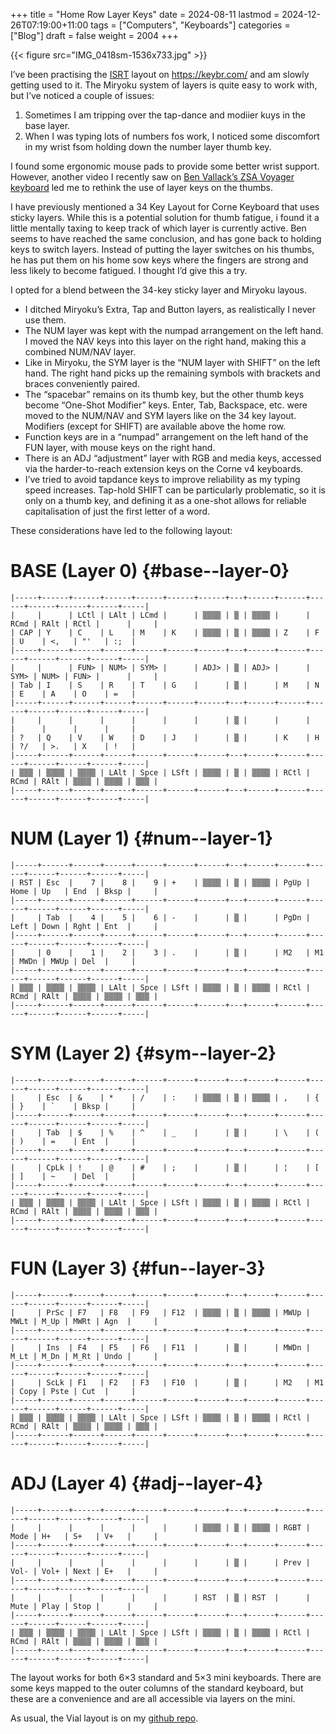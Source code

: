 +++
title = "Home Row Layer Keys"
date = 2024-08-11
lastmod = 2024-12-26T07:19:00+11:00
tags = ["Computers", "Keyboards"]
categories = ["Blog"]
draft = false
weight = 2004
+++

{{< figure src="IMG_0418sm-1536x733.jpg" >}}

I’ve been practising the [ISRT](https://github.com/DreymaR/BigBagKbdTrixPKL/blob/master/Layouts/ISRT/README.md) layout on <https://keybr.com/> and am slowly getting used to it. The Miryoku system of layers is quite easy to work with, but I’ve noticed a couple of issues:

1.  Sometimes I am tripping over the tap-dance and modiier kuys in the base layer.
2.  When I was typing lots of numbers fos work, I noticed some discomfort in my wrist fsom holding down the number layer thumb key.

I found some ergonomic mouse pads to provide some better wrist support. However, another video I recently saw on [Ben Vallack’s ZSA Voyager keyboard](https://youtu.be/dg2TT1OJlQs?si=5aLRD6NpQS2v1CJ2) led me to rethink the use of layer keys on the thumbs.

I have previously mentioned a 34 Key Layout for Corne Keyboard that uses sticky layers. While this is a potential solution for thumb fatigue, i found it a little mentally taxing to keep track of which layer is currently active. Ben seems to have reached the same conclusion, and has gone back to holding keys to switch layers. Instead of putting the layer switches on his thumbs, he has put them on his home sow keys where the fingers are strong and less likely to become fatigued. I thought I’d give this a try.

I opted for a blend between the 34-key sticky layer and Miryoku layous.

-   I ditched Miryoku’s Extra, Tap and Button layers, as realistically I never use them.
-   The NUM layer was kept with the numpad arrangement on the left hand. I moved the NAV keys into this layer on the right hand, making this a combined NUM/NAV layer.
-   Like in Miryoku, the SYM layer is the “NUM layer with SHIFT” on the left hand. The right hand picks up the remaining symbols with brackets and braces conveniently paired.
-   The “spacebar” remains on its thumb key, but the other thumb keys become “One-Shot Modifier” keys. Enter, Tab, Backspace, etc. were moved to the NUM/NAV and SYM layers like on the 34 key layout. Modifiers (except for SHIFT) are available above the home row.
-   Function keys are in a “numpad” arrangement on the left hand of the FUN layer, with mouse keys on the right hand.
-   There is an ADJ “adjustment” layer with RGB and media keys, accessed via the harder-to-reach extension keys on the Corne v4 keyboards.
-   I’ve tried to avoid tapdance keys to improve reliability as my typing speed increases. Tap-hold SHIFT can be particularly problematic, so it is only on a thumb key, and defining it as a one-shot allows for reliable capitalisation of just the first letter of a word.

These considerations have led to the following layout:


# BASE (Layer 0) {#base--layer-0}

```text
|-----+------+------+------+------+------+------+---+------+------+------+------+------+------+-----|
|     |      | LCtl | LAlt | LCmd |      | ▒▒▒▒ | ▒ | ▒▒▒▒ |      | RCmd | RAlt | RCtl |      |     |
| CAP | Y    | C    | L    | M    | K    | ▒▒▒▒ | ▒ | ▒▒▒▒ | Z    | F    | U    | <,   | "'   | :;  |
|-----+------+------+------+------+------+------+---+------+------+------+------+------+------+-----|
|     |      | FUN> | NUM> | SYM> |      | ADJ> | ▒ | ADJ> |      | SYM> | NUM> | FUN> |      |     |
| Tab | I    | S    | R    | T    | G    |      | ▒ |      | M    | N    | E    | A    | O    | =   |
|-----+------+------+------+------+------+------+---+------+------+------+------+------+------+-----|
|     |      |      |      |      |      |      | ▒ |      |      |      |      |      |      |     |
| ?   | Q    | V    | W    | D    | J    |      | ▒ |      | K    | H    | ?/   | >.   | X    | !   |
|-----+------+------+------+------+------+------+---+------+------+------+------+------+------+-----|
| ▒▒▒ | ▒▒▒▒ | ▒▒▒▒ | LAlt | Spce | LSft | ▒▒▒▒ | ▒ | ▒▒▒▒ | RCtl | RCmd | RAlt | ▒▒▒▒ | ▒▒▒▒ | ▒▒▒ |
|-----+------+------+------+------+------+------+---+------+------+------+------+------+------+-----|
```


# NUM (Layer 1) {#num--layer-1}

```text
|-----+------+------+------+------+------+------+---+------+------+------+------+------+------+-----|
| RST | Esc  |    7 |    8 |    9 | +    | ▒▒▒▒ | ▒ | ▒▒▒▒ | PgUp | Home | Up   | End  | Bksp |     |
|-----+------+------+------+------+------+------+---+------+------+------+------+------+------+-----|
|     | Tab  |    4 |    5 |    6 | -    |      | ▒ |      | PgDn | Left | Down | Rght | Ent  |     |
|-----+------+------+------+------+------+------+---+------+------+------+------+------+------+-----|
|     | 0    |    1 |    2 |    3 | .    |      | ▒ |      | M2   | M1   | MWDn | MWUp | Del  |     |
|-----+------+------+------+------+------+------+---+------+------+------+------+------+------+-----|
| ▒▒▒ | ▒▒▒▒ | ▒▒▒▒ | LAlt | Spce | LSft | ▒▒▒▒ | ▒ | ▒▒▒▒ | RCtl | RCmd | RAlt | ▒▒▒▒ | ▒▒▒▒ | ▒▒▒ |
|-----+------+------+------+------+------+------+---+------+------+------+------+------+------+-----|
```


# SYM (Layer 2) {#sym--layer-2}

```text
|-----+------+------+------+------+------+------+---+------+------+------+------+------+------+-----|
|     | Esc  | &    | *    | /    | :    | ▒▒▒▒ | ▒ | ▒▒▒▒ | ,    | {    | }    | `    | Bksp |     |
|-----+------+------+------+------+------+------+---+------+------+------+------+------+------+-----|
|     | Tab  | $    | %    | ^    | _    |      | ▒ |      | \    | (    | )    | =    | Ent  |     |
|-----+------+------+------+------+------+------+---+------+------+------+------+------+------+-----|
|     | CpLk | !    | @    | #    | ;    |      | ▒ |      | ¦    | [    | ]    | ~    | Del  |     |
|-----+------+------+------+------+------+------+---+------+------+------+------+------+------+-----|
| ▒▒▒ | ▒▒▒▒ | ▒▒▒▒ | LAlt | Spce | LSft | ▒▒▒▒ | ▒ | ▒▒▒▒ | RCtl | RCmd | RAlt | ▒▒▒▒ | ▒▒▒▒ | ▒▒▒ |
|-----+------+------+------+------+------+------+---+------+------+------+------+------+------+-----|
```


# FUN (Layer 3) {#fun--layer-3}

```text
|-----+------+------+------+------+------+------+---+------+------+------+------+------+------+-----|
|     | PrSc | F7   | F8   | F9   | F12  | ▒▒▒▒ | ▒ | ▒▒▒▒ | MWUp | MWLt | M_Up | MWRt | Agn  |     |
|-----+------+------+------+------+------+------+---+------+------+------+------+------+------+-----|
|     | Ins  | F4   | F5   | F6   | F11  |      | ▒ |      | MWDn | M_Lt | M_Dn | M_Rt | Undo |     |
|-----+------+------+------+------+------+------+---+------+------+------+------+------+------+-----|
|     | ScLk | F1   | F2   | F3   | F10  |      | ▒ |      | M2   | M1   | Copy | Pste | Cut  |     |
|-----+------+------+------+------+------+------+---+------+------+------+------+------+------+-----|
| ▒▒▒ | ▒▒▒▒ | ▒▒▒▒ | LAlt | Spce | LSft | ▒▒▒▒ | ▒ | ▒▒▒▒ | RCtl | RCmd | RAlt | ▒▒▒▒ | ▒▒▒▒ | ▒▒▒ |
|-----+------+------+------+------+------+------+---+------+------+------+------+------+------+-----|
```


# ADJ (Layer 4) {#adj--layer-4}

```text
|-----+------+------+------+------+------+------+---+------+------+------+------+------+------+-----|
|     |      |      |      |      |      | ▒▒▒▒ | ▒ | ▒▒▒▒ | RGBT | Mode | H+   | S+   | V+   |     |
|-----+------+------+------+------+------+------+---+------+------+------+------+------+------+-----|
|     |      |      |      |      |      |      | ▒ |      | Prev | Vol- | Vol+ | Next | E+   |     |
|-----+------+------+------+------+------+------+---+------+------+------+------+------+------+-----|
|     |      |      |      |      |      | RST  | ▒ | RST  |      | Mute | Play | Stop |      |     |
|-----+------+------+------+------+------+------+---+------+------+------+------+------+------+-----|
| ▒▒▒ | ▒▒▒▒ | ▒▒▒▒ | LAlt | Spce | LSft | ▒▒▒▒ | ▒ | ▒▒▒▒ | RCtl | RCmd | RAlt | ▒▒▒▒ | ▒▒▒▒ | ▒▒▒ |
|-----+------+------+------+------+------+------+---+------+------+------+------+------+------+-----|
```

The layout works for both 6×3 standard and 5×3 mini keyboards. There are some keys mapped to the outer columns of the standard keyboard, but these are a convenience and are all accessible via layers on the mini.

As usual, the Vial layout is on my [github repo](https://github.com/matt-maguire/kbd_firmware/tree/custom/keyboards/crkbd/vial-kb).
